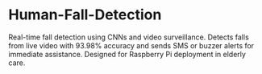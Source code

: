 # Human-Fall-Detection
Real-time fall detection using CNNs and video surveillance. Detects falls from live video with 93.98% accuracy and sends SMS or buzzer alerts for immediate assistance. Designed for Raspberry Pi deployment in elderly care.
